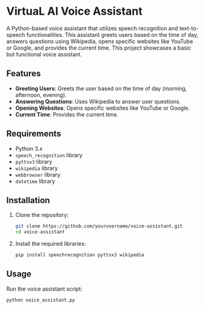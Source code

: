 # VirtuaL AI Voice Assistant

A Python-based voice assistant that utilizes speech recognition and text-to-speech functionalities. This assistant greets users based on the time of day, answers questions using Wikipedia, opens specific websites like YouTube or Google, and provides the current time. This project showcases a basic but functional voice assistant.

## Features

- **Greeting Users**: Greets the user based on the time of day (morning, afternoon, evening).
- **Answering Questions**: Uses Wikipedia to answer user questions.
- **Opening Websites**: Opens specific websites like YouTube or Google.
- **Current Time**: Provides the current time.

## Requirements

- Python 3.x
- `speech_recognition` library
- `pyttsx3` library
- `wikipedia` library
- `webbrowser` library
- `datetime` library

## Installation

1. Clone the repository:
    ```sh
    git clone https://github.com/yourusername/voice-assistant.git
    cd voice-assistant
    ```

2. Install the required libraries:
    ```sh
    pip install speechrecognition pyttsx3 wikipedia
    ```

## Usage

Run the voice assistant script:
```sh
python voice_assistant.py


